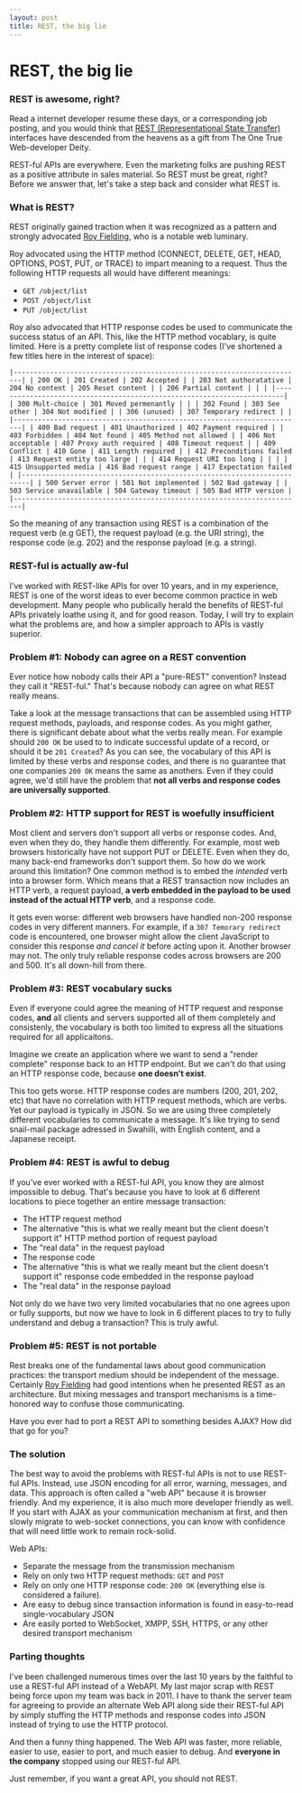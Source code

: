 ```yaml
---
layout: post
title: REST, the big lie
---
```


# REST, the big lie

### REST is awesome, right?
Read a internet developer resume these days, or a corresponding job posting,
and you would think that [REST (Representational State Transfer)](https://en.wikipedia.org/wiki/Representational_state_transfer) interfaces have descended from the heavens as a gift from
The One True Web-developer Deity.

REST-ful APIs are everywhere. Even the marketing folks are pushing REST
as a positive attribute in sales material.  So REST must be great, right?
Before we answer that, let's take a step back and consider what REST is.

### What is REST?
REST originally gained traction when it was recognized as a pattern and
strongly advocated [Roy Fielding](https://en.wikipedia.org/wiki/Roy_Fielding),
who is a notable web luminary.

Roy advocated using the HTTP method (CONNECT, DELETE, GET, HEAD,
OPTIONS, POST, PUT, or TRACE) to impart meaning to a request. 
Thus the following HTTP requests all would have different meanings: 
- `GET /object/list`
- `POST /object/list`
- `PUT /object/list`

Roy also advocated that HTTP response codes be used to communicate the success
status of an API.  This, like the HTTP method vocablary, is quite limited.
Here is a pretty complete list of response codes (I've shortened a few titles
here in the interest of space):

`|------------------------------------------------------------------------|
| 200 OK | 201 Created | 202 Accepted |
| 203 Not authoratative | 204 No content | 205 Reset content |
| 206 Partial content | | |
|------------------------------------------------------------------------|
| 300 Mult-choice | 301 Moved permenantly | |
| 302 Found | 303 See other | 304 Not modified |
| 306 (unused) | 307 Temporary redirect | |
|------------------------------------------------------------------------|
| 400 Bad request | 401 Unauthorized | 402 Payment required |
| 403 Forbidden | 404 Not found | 405 Method not allowed |
| 406 Not acceptable | 407 Proxy auth required | 408 Timeout request |
| 409 Conflict | 410 Gone | 411 Length required |
| 412 Preconditions failed | 413 Request entity too large | |
| 414 Request URI too long | | |
| 415 Unsupported media | 416 Bad request range | 417 Expectation failed |
|------------------------------------------------------------------------|
| 500 Server error | 501 Not implemented | 502 Bad gateway |
| 503 Service unavailable | 504 Gateway timeout | 505 Bad HTTP version |
|------------------------------------------------------------------------|`

So the meaning of any transaction using REST is a combination of the request
verb (e.g GET), the request payload (e.g. the URI string), the response code
(e.g. 202) and the response payload (e.g. a string).

### REST-ful is actually aw-ful
I've worked with REST-like APIs for over 10 years, and in my experience, REST
is one of the worst ideas to ever become common practice in web development.
Many people who publically herald the benefits of REST-ful APIs privately 
loathe using it, and for good reason. Today, I will try to explain what
the problems are, and how a simpler approach to APIs is vastly superior.

### Problem #1: Nobody can agree on a REST convention
Ever notice how nobody calls their API a "pure-REST" convention?  Instead they
call it "REST-ful."  That's because nobody can agree on what REST really
means.

Take a look at the message transactions that can be assembled using HTTP
request methods, payloads, and response codes.  As you might gather, there is
significant debate about what the verbs really mean.  For example should `200
OK` be used to to indicate successful update of a record, or should it be `201
Created`?  As you can see, the vocabulary of this API is limited by these
verbs and response codes, and there is no guarantee that one companies `200
OK` means the same as anothers.  Even if they could agree, we'd still have the
problem that **not all verbs and response codes are universally supported**.

### Problem #2: HTTP support for REST is woefully insufficient
Most client and servers don't support all verbs or response codes.  And, even
when they do, they handle them differently.  For example, most web browsers
historically have not support PUT or DELETE.  Even when they do, many back-end
frameworks don't support them.  So how do we work around this limitation? One
common method is to embed the *intended* verb into a browser form.  Which
means that a REST transaction now includes an HTTP verb, a request payload,
**a verb embedded in the payload to be used instead of the actual HTTP verb**,
and a response code.

It gets even worse: different web browsers have handled non-200 response codes
in very different manners.  For example, if a `307 Temorary redirect` code is
encountered, one browser might allow the client JavaScript to consider this
response *and cancel it* before acting upon it.  Another browser may not.  The
only truly reliable response codes across browsers are 200 and 500.  It's all
down-hill from there.

### Problem #3: REST vocabulary sucks
Even if everyone could agree the meaning of HTTP request and response codes,
**and** all clients and servers supported all of them completely and
consistenly, the vocabulary is both too limited to express all the situations
required for all applicaitons.

Imagine we create an application where we want to send a "render complete"
response back to an HTTP endpoint.  But we can't do that using an HTTP
response code, because **one doesn't exist**.

This too gets worse.  HTTP response codes are numbers (200, 201, 202, etc)
that have no correlation with HTTP request methods, which are verbs.  Yet our
payload is typically in JSON.  So we are using three completely
different vocabularies to communicate a message.  It's like trying to send
snail-mail package adressed in Swahilli, with English content, and a Japanese
receipt.

### Problem #4: REST is awful to debug
If you've ever worked with a REST-ful API, you know they are almost impossible
to debug.  That's because you have to look at 6 different locations to piece
together an entire message transaction: 

- The HTTP request method
- The alternative "this is what we really meant but the client doesn't support it" HTTP method portion of request payload
- The "real data" in the request payload
- The response code
- The alternative "this is what we really meant but the client doesn't support
  it" response code embedded in the response payload
- The "real data" in the response payload

Not only do we have two very limited vocabularies that no one agrees upon or
fully supports, but now we have to look in 6 different places to try to fully
understand and debug a transaction?  This is truly awful.

### Problem #5: REST is not portable
Rest breaks one of the fundamental laws about good communication practices:
the transport medium should be independent of the message.  Certainly 
[Roy Fielding](https://en.wikipedia.org/wiki/Roy_Fielding) had good intentions
when he presented REST as an architecture.  But mixing messages and transport
mechanisms is a time-honored way to confuse those communicating.

Have you ever had to port a REST API to something besides AJAX?  How did that
go for you? 

### The solution
The best way to avoid the problems with REST-ful APIs is not to use REST-ful
APIs.  Instead, use JSON encoding for all error, warning, messages, and data.
This approach is often called a "web API" because it is browser friendly.  And
my experience, it is also much more developer friendly as well.  If you start
with AJAX as your communication mechanism at first, and then slowly migrate to
web-socket connections, you can know with confidence that will need little
work to remain rock-solid.

Web APIs:
- Separate the message from the transmission mechanism
- Rely on only two HTTP request methods: `GET` and `POST`
- Rely on only one HTTP response code: `200 OK` (everything else is considered
  a failure).
- Are easy to debug since transaction information is found in easy-to-read
  single-vocabulary JSON
- Are easily ported to WebSocket, XMPP, SSH, HTTPS, or any other desired transport
  mechanism

### Parting thoughts
I've been challenged numerous times over the last 10 years by the
faithful to use a REST-ful API instead of a WebAPI.  My last major scrap 
with REST being force upon my team was back in 2011. 
I have to thank the server team for agreeing to provide an alternate Web API 
along side their REST-ful API by simply stuffing the HTTP methods
and response codes into JSON instead of trying to use the HTTP protocol.

And then a funny thing happened.  The Web API was faster, more
reliable, easier to use, easier to port, and much easier to debug.
And **everyone in the company** stopped using our REST-ful API.

Just remember, if you want a great API, you should not REST.

